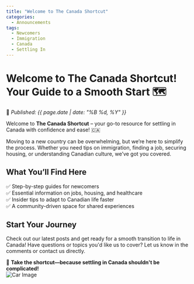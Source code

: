 ```yaml
---
title: "Welcome to The Canada Shortcut"
categories:
  - Announcements
tags:
  - Newcomers
  - Immigration
  - Canada
  - Settling In
---
```


# **Welcome to The Canada Shortcut! Your Guide to a Smooth Start** 🗺️  

📅 *Published: {{ page.date | date: "%B %d, %Y" }}*  

Welcome to **The Canada Shortcut** – your go-to resource for settling in Canada with confidence and ease! 🇨🇦  

Moving to a new country can be overwhelming, but we’re here to simplify the process. Whether you need tips on immigration, finding a job, securing housing, or understanding Canadian culture, we’ve got you covered.  

## **What You’ll Find Here**  
✅ Step-by-step guides for newcomers  
✅ Essential information on jobs, housing, and healthcare  
✅ Insider tips to adapt to Canadian life faster  
✅ A community-driven space for shared experiences  

## **Start Your Journey**  
Check out our latest posts and get ready for a smooth transition to life in Canada! Have questions or topics you'd like us to cover? Let us know in the comments or contact us directly.  

🚀 **Take the shortcut—because settling in Canada shouldn't be complicated!**  
![Car Image](car.png)